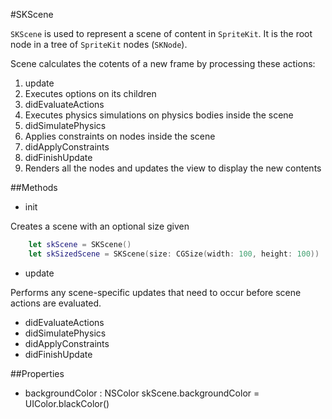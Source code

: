 #SKScene

`SKScene` is used to represent a scene of content in `SpriteKit`. It is the root node in a tree of `SpriteKit` nodes (`SKNode`).

Scene calculates the cotents of a new frame by processing these actions:

1. update
2. Executes options on its children
3. didEvaluateActions
4. Executes physics simulations on physics bodies inside the scene
5. didSimulatePhysics
6. Applies constraints on nodes inside the scene
7. didApplyConstraints
8. didFinishUpdate
9. Renders all the nodes and updates the view to display the new contents

##Methods

- init 

Creates a scene with an optional size given

```Swift
    let skScene = SKScene()
    let skSizedScene = SKScene(size: CGSize(width: 100, height: 100))
```

- update

Performs any scene-specific updates that need to occur before scene actions are evaluated.

- didEvaluateActions
- didSimulatePhysics
- didApplyConstraints
- didFinishUpdate

##Properties

- backgroundColor : NSColor
    skScene.backgroundColor = UIColor.blackColor()